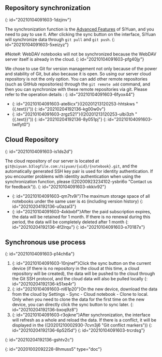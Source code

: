 ## Repository synchronization
{: id="20210104091603-1dzjinv"}

The synchronization function is the [Advanced Features](https://b3log.org/siyuan/advanced_features.html) of SiYuan, and you need to pay to use it. After clicking the sync button on the interface, SiYuan will synchronize data through `git pull` and `git push`.
{: id="20210104091603-5xeizyz"}

#Note#: WebDAV notebooks will not be synchronized because the WebDAV server itself is already in the cloud.
{: id="20210104091603-pfg40jy"}

We chose to use Git for version management not only because of the power and stability of Git, but also because it is open. So using our server cloud repository is not the only option. You can add other remote repositories (such as GitHub repositories) through the `git remote add` command, and then you can synchronize with these remote repositories via git. Please refer to the operation details :
{: id="20210104091603-6fyox44"}

* {: id="20210104091603-ate8icx"}((20201213120253-hhtskws "{{.text}}"))
  {: id="20210204192136-kg00w0v"}
* {: id="20210104091603-zrgz521"}((20201213120253-ulbi3zh "{{.text}}"))
  {: id="20210204192136-8y051pj"}
{: id="20210104091603-twlfyt0"}

## Cloud Repository
{: id="20210104091603-is1ds2d"}

The cloud repository of our server is located at `git@siyuan.b3logfile.com:/siyuan/{uid}/{notebook}.git`, and the automatically generated SSH key pair is used for identity authentication. If you encounter problems with identity authentication when using the synchronization function, please ((20200923234102-ysbri6o "Contact us for feedback")).
{: id="20210104091603-xkkiv92"}

* {: id="20210104091603-qm7tv9i"}The maximum storage space of all notebooks under the same user is `4G` (including version history)
  {: id="20210204192136-u0azal3"}
* {: id="20210104091603-4xkbxbf"}After the paid subscription expires, the data will be retained for 1 month. If there is no renewal during this period, the data will be completely deleted after 1 month
  {: id="20210204192136-4f2lrqu"}
{: id="20210104091603-x70187x"}

## Synchronous use process
{: id="20210104091603-p14ch6a"}

1. {: id="20210104091603-10njnef"}Click the sync button on the current device (if there is no repository in the cloud at this time, a cloud repository will be created), the data will be pushed to the cloud through the Git SSH protocol, and the cloud data will also be pulled locally
   {: id="20210204192136-k51xe4r"}
2. {: id="20210104091603-nl61p20"}On the new device, download the data from the cloud by Settings - Sync - Cloud notebook - Clone to local. Only when you need to clone the data for the first time on the new device, you can directly click the sync button to sync later.
   {: id="20210204192136-bxoq9z8"}
3. {: id="20210104091603-r3ojkne"}After synchronization, the interface will refresh as a whole and reload the data. If there is a conflict, it will be displayed in the ((20201210002930-7cvn3j6 "Git conflict markers"))
   {: id="20210204192136-6p52l5d"}
{: id="20210104091603-trcrdsg"}

{: id="20210204192136-gshtv2c"}


{: id="20201002092228-8hmuss5" type="doc"}
